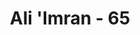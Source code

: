 ---
title: "Ali 'Imran - 65"
no: 65
arabic_no: ٦٥
ayah: يٰٓاَهْلَ الْكِتٰبِ لِمَ تُحَاۤجُّوْنَ فِيْٓ اِبْرٰهِيْمَ وَمَآ اُنْزِلَتِ التَّوْرٰىةُ وَالْاِنْجِيْلُ اِلَّا مِنْۢ بَعْدِهٖۗ  اَفَلَا تَعْقِلُوْنَ
translation: "Wahai Ahli Kitab! Mengapa kamu berbantah-bantahan tentang Ibrahim, padahal Taurat dan Injil diturunkan setelah dia (Ibrahim)? Apakah kamu tidak mengerti?"
tafsir: "Allah mencela perbuatan orang-orang Yahudi dan Nasrani yang selalu berselisih dalam hal kemurnian agama mereka masing-masing, karena mereka menganggap bahwa agama merekalah yang paling benar.\n\nAhli Kitab, orang-orang Yahudi dan Nasrani dikecam, mengapa mereka saling berselisih dan berbantah-bantah dalam persoalan agama nenek moyang mereka Nabi Ibrahim. Orang Yahudi mengatakan bahwa Nabi Ibrahim beragama Yahudi dan orang-orang Nasrani mengatakan bahwa Nabi Ibrahim memeluk agama Nasrani. Mereka berpendapat demikian karena Nabi Ibrahim itu dianggap sebagai lambang ketinggian martabat bagi masing-masing golongan. Di dalam kitab mereka terdapat pujian terhadap Ibrahim a.s., baik dalam perjanjian lama maupun dalam perjanjuan baru, sebagaimana juga orang Quraisy memuliakan namanya, mereka pun mengakui bahwa agama merekalah yang sesuai dengan agama Ibrahim.\n\nMenurut pernyataan Al-Qur'an, pengakuan mereka itu sedikit pun tidak beralasan, karena ajaran Ibrahim sedikit pun tidak membekas dalam upacara-upacara keagamaan mereka. Yang benar ialah Nabi Ibrahim itu memeluk agama yang sesuai dengan agama yang diturunkan kepada Nabi Muhammad.\n\nKetentuan serupa ini telah diisyaratkan oleh firman Allah, bahwa Taurat dan Injil itu diturunkan oleh Allah sesudah datangnya Ibrahim. Logikanya karena kedua Kitab itu diturunkan sesudah Ibrahim, semestinya tidak akan terjadi perselisihan pendapat dan bantah membantah seperti itu. Perselisihan yang hebat itu menunjukkan ketidakbenaran alasan yang dikemukakan mereka, karena tidak mungkin yang datang terlebih dahulu itu mengikuti yang datang sesudahnya.\n\nItulah sebabnya maka Allah menegur mereka, \"Apakah mereka itu tidak berpikir.\" Hal ini menunjukkan bahwa andaikata mereka itu mau berpikir tentu tidak akan terjadi perbantahan seperti itu. Dalam hal ini terdapat isyarat yang kuat, yang menunjukkan kelemahan pikiran dan hujjah (argumentasi) mereka.\n\nMengenai sabab nuzul ayat ini Ibnu Ishak dan Ibnu Jarir telah mengemukakan sebuah riwayat dari Ibnu 'Abbas, beliau berkata, \"Orang Nasrani dari Najran dan beberapa pendeta Yahudi berkumpul di hadapan Nabi Muhammad saw, kemudian mereka berselisih pendapat. Pendeta-pendeta itu berkata: Nabi Ibrahim tak memeluk agama kecuali agama Yahudi. Sedangkan orang Nasrani berkata: Nabi Ibrahim tak memeluk agama kecuali agama Nasrani."
---